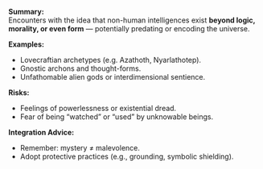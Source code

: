 **Summary:**  
Encounters with the idea that non-human intelligences exist **beyond logic, morality, or even form** — potentially predating or encoding the universe.

**Examples:**

- Lovecraftian archetypes (e.g. Azathoth, Nyarlathotep).
- Gnostic archons and thought-forms.
- Unfathomable alien gods or interdimensional sentience.

**Risks:**

- Feelings of powerlessness or existential dread.
- Fear of being “watched” or “used” by unknowable beings.

**Integration Advice:**

- Remember: mystery ≠ malevolence.
- Adopt protective practices (e.g., grounding, symbolic shielding).